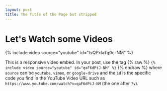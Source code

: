 ```yaml
---
layout: post
title: The Title of the Page but stripped
---
```


# Let's Watch some Videos

{% include video source="youtube" id="tsQPxIaTg0c-NM" %}

This is a responsive video embed. In your post, use the tag
{% raw  %}
`{% include video source="youtube" id="qaF6dPiJ-NM" %}`
{% endraw %}
where `source` can be `youtube`, `vimeo`, or `google-drive` and the `id` is the specific code you find in the YouTube Video URL such as `https://www.youtube.com/watch?v=qaF6dPiJ-NM` (the one after `?v`).